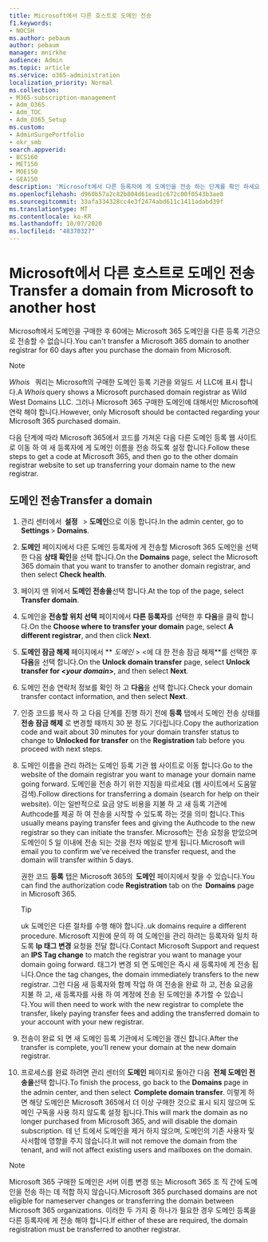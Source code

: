 ```yaml
---
title: Microsoft에서 다른 호스트로 도메인 전송
f1.keywords:
- NOCSH
ms.author: pebaum
author: pebaum
manager: mnirkhe
audience: Admin
ms.topic: article
ms.service: o365-administration
localization_priority: Normal
ms.collection:
- M365-subscription-management
- Adm_O365
- Adm_TOC
- Adm_O365_Setup
ms.custom:
- AdminSurgePortfolio
- okr_smb
search.appverid:
- BCS160
- MET150
- MOE150
- GEA150
description: 'Microsoft에서 다른 등록자에 게 도메인을 전송 하는 단계를 확인 하세요. '
ms.openlocfilehash: d960b57a2c82b804d61ead1c672c00f0543b3ae8
ms.sourcegitcommit: 33afa334328cc4e3f2474abd611c1411adabd39f
ms.translationtype: MT
ms.contentlocale: ko-KR
ms.lasthandoff: 10/07/2020
ms.locfileid: "48370327"
---
```

# <a name="transfer-a-domain-from-microsoft-to-another-host"></a><span data-ttu-id="1703e-103">Microsoft에서 다른 호스트로 도메인 전송</span><span class="sxs-lookup"><span data-stu-id="1703e-103">Transfer a domain from Microsoft to another host</span></span>

<span data-ttu-id="1703e-104">Microsoft에서 도메인을 구매한 후 60에는 Microsoft 365 도메인을 다른 등록 기관으로 전송할 수 없습니다.</span><span class="sxs-lookup"><span data-stu-id="1703e-104">You can't transfer a Microsoft 365 domain to another registrar for 60 days after you purchase the domain from Microsoft.</span></span>

> [!NOTE]
> <span data-ttu-id="1703e-105">_Whois_   쿼리는 Microsoft의 구매한 도메인 등록 기관을 와일드 서 LLC에 표시 합니다.</span><span class="sxs-lookup"><span data-stu-id="1703e-105">A _Whois_ query shows a Microsoft purchased domain registrar as Wild West Domains LLC.</span></span> <span data-ttu-id="1703e-106">그러나 Microsoft 365 구매한 도메인에 대해서만 Microsoft에 연락 해야 합니다.</span><span class="sxs-lookup"><span data-stu-id="1703e-106">However, only Microsoft should be contacted regarding your Microsoft 365 purchased domain.</span></span>

<span data-ttu-id="1703e-107">다음 단계에 따라 Microsoft 365에서 코드를 가져온 다음 다른 도메인 등록 웹 사이트로 이동 하 여 새 등록자에 게 도메인 이름을 전송 하도록 설정 합니다.</span><span class="sxs-lookup"><span data-stu-id="1703e-107">Follow these steps to get a code at Microsoft 365, and then go to the other domain registrar website to set up transferring your domain name to the new registrar.</span></span>

## <a name="transfer-a-domain"></a><span data-ttu-id="1703e-108">도메인 전송</span><span class="sxs-lookup"><span data-stu-id="1703e-108">Transfer a domain</span></span>

1. <span data-ttu-id="1703e-109">관리 센터에서  **설정**   >  **도메인**으로 이동 합니다.</span><span class="sxs-lookup"><span data-stu-id="1703e-109">In the admin center, go to  **Settings** > **Domains**.</span></span>

2. <span data-ttu-id="1703e-110">**도메인** 페이지에서 다른 도메인 등록자에 게 전송할 Microsoft 365 도메인을 선택한 다음 **상태 확인**을 선택 합니다.</span><span class="sxs-lookup"><span data-stu-id="1703e-110">On the **Domains** page, select the Microsoft 365 domain that you want to transfer to another domain registrar, and then select **Check health**.</span></span>

3. <span data-ttu-id="1703e-111">페이지 맨 위에서 **도메인 전송을**선택 합니다.</span><span class="sxs-lookup"><span data-stu-id="1703e-111">At the top of the page, select **Transfer domain**.</span></span>

4. <span data-ttu-id="1703e-112">도메인을 **전송할 위치 선택** 페이지에서 **다른 등록자**를 선택한 후 **다음**을 클릭 합니다.</span><span class="sxs-lookup"><span data-stu-id="1703e-112">On the **Choose where to transfer your domain** page, select **A different registrar**, and then click **Next**.</span></span>

5. <span data-ttu-id="1703e-113">**도메인 잠금 해제** 페이지에서 \*\* _도메인_ > <에 대 한 전송 잠금 해제\*\*를 선택한 후 **다음**을 선택 합니다.</span><span class="sxs-lookup"><span data-stu-id="1703e-113">On the **Unlock domain transfer** page, select **Unlock transfer for <_your domain_>**, and then select **Next**.</span></span>

6. <span data-ttu-id="1703e-114">도메인 전송 연락처 정보를 확인 하 고 **다음**을 선택 합니다.</span><span class="sxs-lookup"><span data-stu-id="1703e-114">Check your domain transfer contact information, and then select **Next**.</span></span>

7. <span data-ttu-id="1703e-115">인증 코드를 복사 하 고 다음 단계를 진행 하기 전에 **등록** 탭에서 도메인 전송 상태를 **전송 잠금 해제** 로 변경할 때까지 30 분 정도 기다립니다.</span><span class="sxs-lookup"><span data-stu-id="1703e-115">Copy the authorization code and wait about 30 minutes for your domain transfer status to change to **Unlocked for transfer** on the **Registration** tab before you proceed with next steps.</span></span>

8. <span data-ttu-id="1703e-116">도메인 이름을 관리 하려는 도메인 등록 기관 웹 사이트로 이동 합니다.</span><span class="sxs-lookup"><span data-stu-id="1703e-116">Go to the website of the domain registrar you want to manage your domain name going forward.</span></span> <span data-ttu-id="1703e-117">도메인을 전송 하기 위한 지침을 따르세요 (웹 사이트에서 도움말 검색).</span><span class="sxs-lookup"><span data-stu-id="1703e-117">Follow directions for transferring a domain (search for help on their website).</span></span> <span data-ttu-id="1703e-118">이는 일반적으로 요금 양도 비용을 지불 하 고 새 등록 기관에 Authcode를 제공 하 여 전송을 시작할 수 있도록 하는 것을 의미 합니다.</span><span class="sxs-lookup"><span data-stu-id="1703e-118">This usually means paying transfer fees and giving the Authcode to the new registrar so they can initiate the transfer.</span></span> <span data-ttu-id="1703e-119">Microsoft는 전송 요청을 받았으며 도메인이 5 일 이내에 전송 되는 것을 전자 메일로 받게 됩니다.</span><span class="sxs-lookup"><span data-stu-id="1703e-119">Microsoft will email you to confirm we’ve received the transfer request, and the domain will transfer within 5 days.</span></span>

    <span data-ttu-id="1703e-120">권한 코드 **등록** 탭은 Microsoft 365의  **도메인** 페이지에서 찾을 수 있습니다.</span><span class="sxs-lookup"><span data-stu-id="1703e-120">You can find the authorization code **Registration** tab on the  **Domains** page in Microsoft 365.</span></span>
    
    > [!TIP]
    > <span data-ttu-id="1703e-121">uk 도메인은 다른 절차를 수행 해야 합니다.</span><span class="sxs-lookup"><span data-stu-id="1703e-121">.uk domains require a different procedure.</span></span> <span data-ttu-id="1703e-122">Microsoft 지원에 문의 하 여 도메인을 관리 하려는 등록자와 일치 하도록 **Ip 태그 변경** 요청을 전달 합니다.</span><span class="sxs-lookup"><span data-stu-id="1703e-122">Contact Microsoft Support and request an **IPS Tag change** to match the registrar you want to manage your domain going forward.</span></span> <span data-ttu-id="1703e-123">태그가 변경 되 면 도메인은 즉시 새 등록자에 게 전송 됩니다.</span><span class="sxs-lookup"><span data-stu-id="1703e-123">Once the tag changes, the domain immediately transfers to the new registrar.</span></span> <span data-ttu-id="1703e-124">그런 다음 새 등록자와 함께 작업 하 여 전송을 완료 하 고, 전송 요금을 지불 하 고, 새 등록자를 사용 하 여 계정에 전송 된 도메인을 추가할 수 있습니다.</span><span class="sxs-lookup"><span data-stu-id="1703e-124">You will then need to work with the new registrar to complete the transfer, likely paying transfer fees and adding the transferred domain to your account with your new registrar.</span></span>

9. <span data-ttu-id="1703e-125">전송이 완료 되 면 새 도메인 등록 기관에서 도메인을 갱신 합니다.</span><span class="sxs-lookup"><span data-stu-id="1703e-125">After the transfer is complete, you'll renew your domain at the new domain registrar.</span></span>

10. <span data-ttu-id="1703e-126">프로세스를 완료 하려면 관리 센터의 **도메인** 페이지로 돌아간 다음  **전체 도메인 전송을**선택 합니다.</span><span class="sxs-lookup"><span data-stu-id="1703e-126">To finish the process, go back to the **Domains** page in the admin center, and then select  **Complete domain transfer**.</span></span> <span data-ttu-id="1703e-127">이렇게 하면 해당 도메인은 Microsoft 365에서 더 이상 구매한 것으로 표시 되지 않으며 도메인 구독을 사용 하지 않도록 설정 됩니다.</span><span class="sxs-lookup"><span data-stu-id="1703e-127">This will mark the domain as no longer purchased from Microsoft 365, and will disable the domain subscription.</span></span> <span data-ttu-id="1703e-128">테 넌 트에서 도메인을 제거 하지 않으며, 도메인의 기존 사용자 및 사서함에 영향을 주지 않습니다.</span><span class="sxs-lookup"><span data-stu-id="1703e-128">It will not remove the domain from the tenant, and will not affect existing users and mailboxes on the domain.</span></span>

> [!NOTE]
> <span data-ttu-id="1703e-129">Microsoft 365 구매한 도메인은 서버 이름 변경 또는 Microsoft 365 조 직 간에 도메인을 전송 하는 데 적합 하지 않습니다.</span><span class="sxs-lookup"><span data-stu-id="1703e-129">Microsoft 365 purchased domains are not eligible for nameserver changes or transferring the domain between Microsoft 365 organizations.</span></span> <span data-ttu-id="1703e-130">이러한 두 가지 중 하나가 필요한 경우 도메인 등록을 다른 등록자에 게 전송 해야 합니다.</span><span class="sxs-lookup"><span data-stu-id="1703e-130">If either of these are required, the domain registration must be transferred to another registrar.</span></span>

